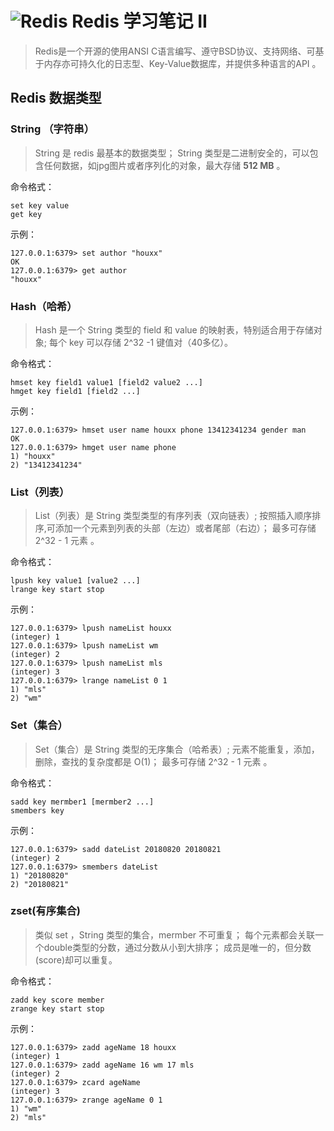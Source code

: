 # ![Redis][1] Redis 学习笔记 II
> Redis是一个开源的使用ANSI C语言编写、遵守BSD协议、支持网络、可基于内存亦可持久化的日志型、Key-Value数据库，并提供多种语言的API 。

## Redis 数据类型
### String （字符串）
> String 是 redis 最基本的数据类型；
> String 类型是二进制安全的，可以包含任何数据，如jpg图片或者序列化的对象，最大存储 **512 MB** 。 

命令格式：
```
set key value
get key
```

示例：
```
127.0.0.1:6379> set author "houxx"
OK
127.0.0.1:6379> get author
"houxx"
```

### Hash（哈希）
> Hash 是一个 String 类型的 field 和 value 的映射表，特别适合用于存储对象;
> 每个 key 可以存储 2^32 -1 键值对（40多亿）。

命令格式：
```
hmset key field1 value1 [field2 value2 ...]
hmget key field1 [field2 ...]
```
示例：
```
127.0.0.1:6379> hmset user name houxx phone 13412341234 gender man
OK
127.0.0.1:6379> hmget user name phone
1) "houxx"
2) "13412341234"
```

### List（列表）
> List（列表）是 String 类型类型的有序列表（双向链表）;
> 按照插入顺序排序,可添加一个元素到列表的头部（左边）或者尾部（右边）；
> 最多可存储 2^32 - 1 元素 。

命令格式：
```
lpush key value1 [value2 ...]
lrange key start stop
```
示例：
```
127.0.0.1:6379> lpush nameList houxx
(integer) 1
127.0.0.1:6379> lpush nameList wm
(integer) 2
127.0.0.1:6379> lpush nameList mls
(integer) 3
127.0.0.1:6379> lrange nameList 0 1
1) "mls"
2) "wm"
```

### Set（集合）
> Set（集合）是 String 类型的无序集合（哈希表）;
> 元素不能重复，添加，删除，查找的复杂度都是 O(1)；
> 最多可存储 2^32 - 1 元素 。

命令格式：
```
sadd key mermber1 [mermber2 ...]
smembers key
```
示例：
```
127.0.0.1:6379> sadd dateList 20180820 20180821
(integer) 2
127.0.0.1:6379> smembers dateList
1) "20180820"
2) "20180821"
```

### zset(有序集合)
> 类似 set ，String 类型的集合，mermber 不可重复；
> 每个元素都会关联一个double类型的分数，通过分数从小到大排序；
> 成员是唯一的，但分数(score)却可以重复。

命令格式：
```
zadd key score member 
zrange key start stop
```
示例：
```
127.0.0.1:6379> zadd ageName 18 houxx
(integer) 1
127.0.0.1:6379> zadd ageName 16 wm 17 mls
(integer) 2
127.0.0.1:6379> zcard ageName
(integer) 3
127.0.0.1:6379> zrange ageName 0 1
1) "wm"
2) "mls"
```


[1]: https://raw.githubusercontent.com/tianqing2117/DailyProgress/master/image/redis/redis2.png